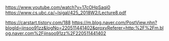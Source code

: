 https://www.youtube.com/watch?v=17cOHpSaqi0
https://www.cs.ubc.ca/~lsigal/425_2018W2/Lecture8.pdf

https://carstart.tistory.com/188
https://m.blog.naver.com/PostView.nhn?blogId=jinsoo91zz&logNo=220511441402&proxyReferer=http:%2F%2Fm.blog.naver.com%2Fjinsoo91zz%2F220511441402
